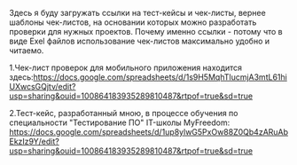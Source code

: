   Здесь я буду загружать ссылки на тест-кейсы и чек-листы, вернее шаблоны чек-листов, на основании которых можно разработать проверки для нужных проектов. Почему именно ссылки - потому что в виде Exel файлов использование чек-листов максимально удобно и читаемо. 
 

1.Чек-лист проверок для мобильного приложения находится здесь:https://docs.google.com/spreadsheets/d/1s9H5MqhTlucmjA3mtL61hiUXwcsGQjtv/edit?usp=sharing&ouid=100864183935289810487&rtpof=true&sd=true

2.Тест-кейс, разработанный мною, в процессе обучения по специальности "Тестирование ПО" IT-школы MyFreedom: https://docs.google.com/spreadsheets/d/1up8ylwG5PxOw88Z0Qb4zARuAbEkzIz9Y/edit?usp=sharing&ouid=100864183935289810487&rtpof=true&sd=true
